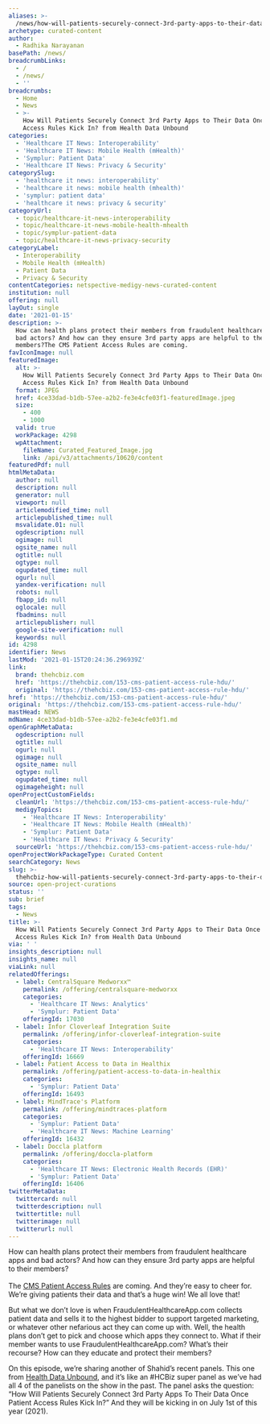 ```yaml
---
aliases: >-
  /news/how-will-patients-securely-connect-3rd-party-apps-to-their-data-once-patient-access-rules-kick-in-from-health-data-unbound
archetype: curated-content
author:
  - Radhika Narayanan
basePath: /news/
breadcrumbLinks:
  - /
  - /news/
  - ''
breadcrumbs:
  - Home
  - News
  - >-
    How Will Patients Securely Connect 3rd Party Apps to Their Data Once Patient
    Access Rules Kick In? from Health Data Unbound
categories:
  - 'Healthcare IT News: Interoperability'
  - 'Healthcare IT News: Mobile Health (mHealth)'
  - 'Symplur: Patient Data'
  - 'Healthcare IT News: Privacy & Security'
categorySlug:
  - 'healthcare it news: interoperability'
  - 'healthcare it news: mobile health (mhealth)'
  - 'symplur: patient data'
  - 'healthcare it news: privacy & security'
categoryUrl:
  - topic/healthcare-it-news-interoperability
  - topic/healthcare-it-news-mobile-health-mhealth
  - topic/symplur-patient-data
  - topic/healthcare-it-news-privacy-security
categoryLabel:
  - Interoperability
  - Mobile Health (mHealth)
  - Patient Data
  - Privacy & Security
contentCategories: netspective-medigy-news-curated-content
institution: null
offering: null
layOut: single
date: '2021-01-15'
description: >-
  How can health plans protect their members from fraudulent healthcare apps and
  bad actors? And how can they ensure 3rd party apps are helpful to their
  members?The CMS Patient Access Rules are coming. 
favIconImage: null
featuredImage:
  alt: >-
    How Will Patients Securely Connect 3rd Party Apps to Their Data Once Patient
    Access Rules Kick In? from Health Data Unbound
  format: JPEG
  href: 4ce33dad-b1db-57ee-a2b2-fe3e4cfe03f1-featuredImage.jpeg
  size:
    - 400
    - 1000
  valid: true
  workPackage: 4298
  wpAttachment:
    fileName: Curated_Featured_Image.jpg
    link: /api/v3/attachments/10620/content
featuredPdf: null
htmlMetaData:
  author: null
  description: null
  generator: null
  viewport: null
  articlemodified_time: null
  articlepublished_time: null
  msvalidate.01: null
  ogdescription: null
  ogimage: null
  ogsite_name: null
  ogtitle: null
  ogtype: null
  ogupdated_time: null
  ogurl: null
  yandex-verification: null
  robots: null
  fbapp_id: null
  oglocale: null
  fbadmins: null
  articlepublisher: null
  google-site-verification: null
  keywords: null
id: 4298
identifier: News
lastMod: '2021-01-15T20:24:36.296939Z'
link:
  brand: thehcbiz.com
  href: 'https://thehcbiz.com/153-cms-patient-access-rule-hdu/'
  original: 'https://thehcbiz.com/153-cms-patient-access-rule-hdu/'
href: 'https://thehcbiz.com/153-cms-patient-access-rule-hdu/'
original: 'https://thehcbiz.com/153-cms-patient-access-rule-hdu/'
mastHead: NEWS
mdName: 4ce33dad-b1db-57ee-a2b2-fe3e4cfe03f1.md
openGraphMetaData:
  ogdescription: null
  ogtitle: null
  ogurl: null
  ogimage: null
  ogsite_name: null
  ogtype: null
  ogupdated_time: null
  ogimageheight: null
openProjectCustomFields:
  cleanUrl: 'https://thehcbiz.com/153-cms-patient-access-rule-hdu/'
  medigyTopics:
    - 'Healthcare IT News: Interoperability'
    - 'Healthcare IT News: Mobile Health (mHealth)'
    - 'Symplur: Patient Data'
    - 'Healthcare IT News: Privacy & Security'
  sourceUrl: 'https://thehcbiz.com/153-cms-patient-access-rule-hdu/'
openProjectWorkPackageType: Curated Content
searchCategory: News
slug: >-
  thehcbiz-how-will-patients-securely-connect-3rd-party-apps-to-their-data-once-patient-access-rules-kick-in-from-health-data-unbound
source: open-project-curations
status: ''
sub: brief
tags:
  - News
title: >-
  How Will Patients Securely Connect 3rd Party Apps to Their Data Once Patient
  Access Rules Kick In? from Health Data Unbound
via: ' '
insights_description: null
insights_name: null
viaLink: null
relatedOfferings:
  - label: CentralSquare Medworxx™
    permalink: /offering/centralsquare-medworxx
    categories:
      - 'Healthcare IT News: Analytics'
      - 'Symplur: Patient Data'
    offeringId: 17030
  - label: Infor Cloverleaf Integration Suite
    permalink: /offering/infor-cloverleaf-integration-suite
    categories:
      - 'Healthcare IT News: Interoperability'
    offeringId: 16669
  - label: Patient Access to Data in Healthix
    permalink: /offering/patient-access-to-data-in-healthix
    categories:
      - 'Symplur: Patient Data'
    offeringId: 16493
  - label: MindTrace's Platform
    permalink: /offering/mindtraces-platform
    categories:
      - 'Symplur: Patient Data'
      - 'Healthcare IT News: Machine Learning'
    offeringId: 16432
  - label: Doccla platform
    permalink: /offering/doccla-platform
    categories:
      - 'Healthcare IT News: Electronic Health Records (EHR)'
      - 'Symplur: Patient Data'
    offeringId: 16406
twitterMetaData:
  twittercard: null
  twitterdescription: null
  twittertitle: null
  twitterimage: null
  twitterurl: null
---
```

<p>How can health plans protect their members from fraudulent healthcare apps and bad actors? And how can they ensure 3rd party apps are helpful to their members?<br><br>The <a href="https://thehcbiz.com/cms-nprm-payer-perspective/">CMS Patient Access Rules</a> are coming. And they’re easy to cheer for. We’re giving patients their data and that’s a huge win! We all love that!</p><p>But what we don’t love is when FraudulentHealthcareApp.com collects patient data and sells it to the highest bidder to support targeted marketing, or whatever other nefarious act they can come up with. Well, the health plans don’t get to pick and choose which apps they connect to. What if their member wants to use FraudulentHealthcareApp.com? What’s their recourse? How can they educate and protect their members?</p><p>On this episode, we’re sharing another of Shahid’s recent panels. This one from <a href="https://ain.events/hdu/">Health Data Unbound</a>, and it’s like an #HCBiz super panel as we’ve had all 4 of the panelists on the show in the past. The panel asks the question: “How Will Patients Securely Connect 3rd Party Apps To Their Data Once Patient Access Rules Kick In?” And they will be kicking in on July 1st of this year (2021).</p>